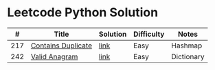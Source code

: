 # Leetcode Python Solution

| # | Title | Solution | Difficulty | Notes |
|---| ----- | -------- | ---------- | ----- |
| 217 | [Contains Duplicate](https://leetcode.com/problems/contains-duplicate/description/) | [link](https://github.com/Vincenttrant/leetcode/blob/main/Python/217_Contains_Duplicate.py) | Easy | Hashmap |
| 242 | [Valid Anagram](https://leetcode.com/problems/valid-anagram/description/) | [link](https://github.com/Vincenttrant/leetcode/blob/main/Python/242_Valid_Anagram.py) | Easy | Dictionary |
